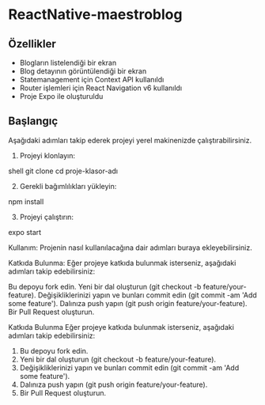 # ReactNative-maestroblog

## Özellikler

- Blogların listelendiği bir ekran
- Blog detayının görüntülendiği bir ekran
- Statemanagement için Context API kullanıldı
- Router işlemleri için React Navigation v6 kullanıldı
- Proje Expo ile oluşturuldu

## Başlangıç

Aşağıdaki adımları takip ederek projeyi yerel makinenizde çalıştırabilirsiniz.

1. Projeyi klonlayın:

shell
git clone <repo-linki>
cd proje-klasor-adı

2. Gerekli bağımlılıkları yükleyin:
 
npm install
 
3. Projeyi çalıştırın:
 
expo start
 
Kullanım:
Projenin nasıl kullanılacağına dair adımları buraya ekleyebilirsiniz.

Katkıda Bulunma:
Eğer projeye katkıda bulunmak isterseniz, aşağıdaki adımları takip edebilirsiniz:

Bu depoyu fork edin.
Yeni bir dal oluşturun (git checkout -b feature/your-feature).
Değişikliklerinizi yapın ve bunları commit edin (git commit -am 'Add some feature').
Dalınıza push yapın (git push origin feature/your-feature).
Bir Pull Request oluşturun.

Katkıda Bulunma
Eğer projeye katkıda bulunmak isterseniz, aşağıdaki adımları takip edebilirsiniz:

1. Bu depoyu fork edin.
2. Yeni bir dal oluşturun (git checkout -b feature/your-feature).
3. Değişikliklerinizi yapın ve bunları commit edin (git commit -am 'Add some feature').
4. Dalınıza push yapın (git push origin feature/your-feature).
5. Bir Pull Request oluşturun.
